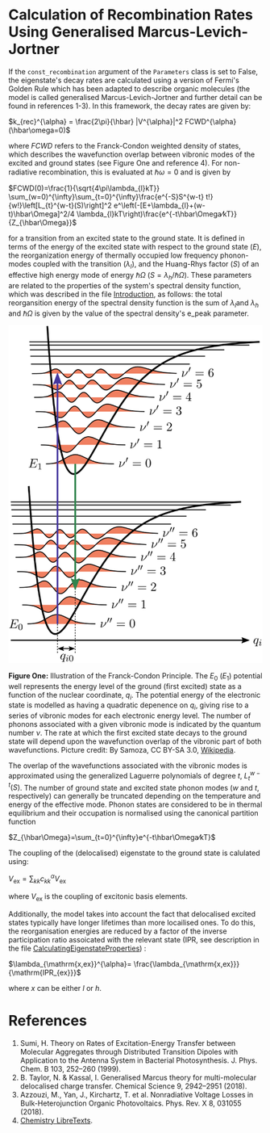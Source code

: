 # Calculation of Recombination Rates Using Generalised Marcus-Levich-Jortner

If the `const_recombination` argument of the `Parameters` class is set to False, the eigenstate's decay rates are calculated using a version of Fermi's Golden Rule which has been adapted to describe organic molecules (the model is called generalised Marcus-Levich-Jortner and further detail can be found in references 1-3). In this framework, the decay rates are given by:

$k_{rec}^{\alpha} = \frac{2\pi}{\hbar} |V^{\alpha}|^2 FCWD^{\alpha}(\hbar\omega=0)$

where $FCWD$ refers to the Franck-Condon weighted density of states, which describes the wavefunction overlap between vibronic modes of the excited and ground states (see Figure One and reference 4). For non-radiative recombination, this is evaluated at $\hbar\omega = 0$ and is given by

$FCWD(0)=\frac{1}{\sqrt{4\pi\lambda_{l}kT}} \sum_(w=0)^{\infty}\sum_{t=0}^{\infty}\frac{e^{-S}S^{w-t} t!}{w!}\left[L_{t}^{w-t}(S)\right]^2 e^\left(-[E+\lambda_{l}+(w-t)\hbar\Omega]^2/4 \lambda_{l}kT\right)\frac{e^{-t\hbar\Omega⁄kT}}{Z_{\hbar\Omega}}$

for a transition from an excited state to the ground state. It is defined in terms of the energy of the excited state with respect to the ground state ($E$), the reorganization energy of thermally occupied low frequency phonon-modes coupled with the transition ($\lambda_{l}$), and the Huang-Rhys factor ($S$) of an effective high energy mode of energy $\hbar\Omega$ ($S = \lambda_{h}/\hbar\Omega$). These parameters are related to the properties of the system's spectral density function, which was described in the file [Introduction](01_ModelDescription.md), as follows: the total reorgansition energy of the spectral density function is the sum of $\lambda_{l}$and $\lambda_{h}$ and $\hbar\Omega$ is given by the value of the spectral density's e_peak parameter. 

![FigSix](assets/Franck_Condon_Diagram.png)

**Figure One:** Illustration of the Franck-Condon Principle. The $E_0$ ($E_1$) potential well represents the energy level of the ground (first excited) state as a function of the nuclear coordinate, $q_i$. The potential energy of the electronic state is modelled as having a quadratic depenence on $q_i$, giving rise to a series of vibronic modes for each electronic energy level. The number of phonons associated with a given vibronic mode is indicated by the quantum number $\nu$. The rate at which the first excited state decays to the ground state will depend upon the wavefunction overlap of the vibronic part of both wavefunctions. Picture credit: By Samoza, CC BY-SA 3.0, [Wikipedia](https://en.wikipedia.org/wiki/Franck%E2%80%93Condon_principle). 

The overlap of the wavefunctions associated with the vibronic modes is approximated using the generalized Laguerre polynomials of degree $t$, $L_{t}^{w-t}(S)$. The number of ground state and excited state phonon modes ($w$ and $t$, respectively) can generally be truncated depending on the temperature and energy of the effective mode. Phonon states are considered to be in thermal equilibrium and their occupation is normalised using the canonical partition function

$Z_{\hbar\Omega}=\sum_{t=0}^{\infty}e^{-t\hbar\Omega⁄kT}$

The coupling of the (delocalised) eigenstate to the ground state is calulated using:

$V_{\mathrm{ex}} = \sum_{kk}c_{kk}^{\alpha}V_{\mathrm{ex}}$

where $V_{\mathrm{ex}}$ is the coupling of excitonic basis elements. 

Additionally, the model takes into account the fact that delocalised excited states typically have longer lifetimes than more locailised ones. To do this, the reorganisation energies are reduced by a factor of the inverse participation ratio assoicated with the relevant state ($\mathrm{IPR}$, see description in the file [CalculatingEigenstateProperties](03_CalculatingEigenstateProperties.md)) :

$\lambda_{\mathrm{x,ex}}^{\alpha}= \frac{\lambda_{\mathrm{x,ex}}}{\mathrm{IPR_{ex}}}$

where $x$ can be either $l$ or $h$. 

# References

1. Sumi, H. Theory on Rates of Excitation-Energy Transfer between Molecular Aggregates through Distributed Transition Dipoles with Application to the Antenna System in Bacterial Photosynthesis. J. Phys. Chem. B 103, 252–260 (1999).
2. B. Taylor, N. & Kassal, I. Generalised Marcus theory for multi-molecular delocalised charge transfer. Chemical Science 9, 2942–2951 (2018).
3. Azzouzi, M., Yan, J., Kirchartz, T. et al. Nonradiative Voltage Losses in Bulk-Heterojunction Organic Photovoltaics. Phys. Rev. X 8, 031055 (2018).
4. [Chemistry LibreTexts](https://chem.libretexts.org/Courses/Pacific_Union_College/Quantum_Chemistry/13%3A_Molecular_Spectroscopy/13.07%3A_The_Franck-Condon_Principle).


